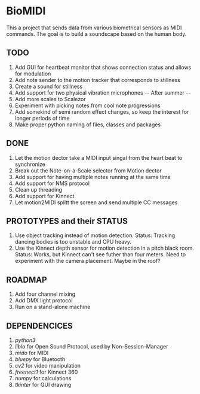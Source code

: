 # BioMIDI

This a project that sends data from various biometrical sensors as MIDI commands. The goal is to build a soundscape based on the human body.

## TODO
1. Add GUI for heartbeat monitor that shows connection status and allows for modulation
2. Add note sender to the motion tracker that corresponds to stillness
3. Create a sound for stillness
4. Add support for two physical vibration microphones
-- After summer --
5. Add more scales to Scalezor
6. Experiment with picking notes from cool note progressions
7. Add somekind of semi random effect changes, so keep the interest for longer periods of time
8. Make proper python naming of files, classes and packages
 
## DONE
1. Let the motion dector take a MIDI input singal from the heart beat to synchronize
2. Break out the Note-on-a-Scale selector from Motion dector
3. Add support for having multiple notes running at the same time
4. Add support for NMS protocol
5. Clean up threading
6. Add support for Kinnect
7. Let motion2MIDI splitt the screen and send multiple CC messages

## PROTOTYPES and their STATUS
1. Use object tracking instead of motion detection. Status: Tracking dancing bodies is too unstable and CPU heavy.
2. Use the Kinnect depth sensor for motion detection in a pitch black room. Status: Works, but Kinnect can't see futher than four meters. Need to experiment with the camera placement. Maybe in the roof?

## ROADMAP
1. Add four channel mixing
2. Add DMX light protocol
3. Run on a stand-alone machine

## DEPENDENCICES
1. *python3*
2. *liblo* for Open Sound Protocol, used by Non-Session-Manager
3. *mido* for MIDI
4. *bluepy* for Bluetooth
5. *cv2* for video manipulation
6. *freenect1* for Kinnect 360
7. *numpy* for calculations
8. *tkinter* for GUI drawing


